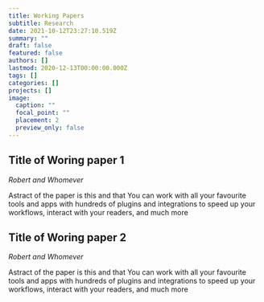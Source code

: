 ```yaml
---
title: Working Papers
subtitle: Research
date: 2021-10-12T23:27:10.519Z
summary: ""
draft: false
featured: false
authors: []
lastmod: 2020-12-13T00:00:00.000Z
tags: []
categories: []
projects: []
image:
  caption: ""
  focal_point: ""
  placement: 2
  preview_only: false
---
```

## Title of Woring paper 1

*Robert and Whomever*

Astract of the paper is this and that You can work with all your favourite tools and apps with hundreds of plugins and integrations to speed up your workflows, interact with your readers, and much more

## Title of Woring paper 2

*Robert and Whomever*

Astract of the paper is this and that You can work with all your favourite tools and apps with hundreds of plugins and integrations to speed up your workflows, interact with your readers, and much more
